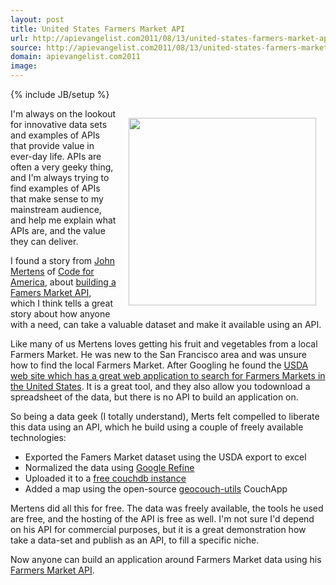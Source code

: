 ```yaml
---
layout: post
title: United States Farmers Market API
url: http://apievangelist.com2011/08/13/united-states-farmers-market-api/
source: http://apievangelist.com2011/08/13/united-states-farmers-market-api/
domain: apievangelist.com2011
image: 
---
```

{% include JB/setup %}
<img style="padding: 15px;" src="http://kinlane-productions.s3.amazonaws.com/api-evangelist/Farmers-Market-Data-US-Map.png" alt="" width="300" align="right" />I'm always on the lookout for innovative data sets and examples of APIs that provide value in ever-day life. APIs are often a very geeky thing, and I'm always trying to find examples of APIs that make sense to my mainstream audience, and help me explain what APIs are, and the value they can deliver.<p></p>
I found a story from <a title="John Mertens" href="http://twitter.com/#!/@mertonium">John Mertens</a> of <a title="Code for America" href="http://codeforamerica.org/">Code for America</a>, about <a title="building a famers market Api" href="http://codeforamerica.org/2011/08/08/farmers-market-api/">building a Famers Market API</a>, which I think tells a great story about how anyone with a need, can take a valuable dataset and make it available using an API.<p></p>
Like many of us Mertens loves getting his fruit and vegetables from a local Farmers Market. He was new to the San Francisco area and was unsure how to find the local Farmers Market. After Googling he found the <a title="USDA web site which has a great web-application for searching for famers markets  in the US" href="http://search.ams.usda.gov/farmersmarkets/">USDA web site which has a great web application to search for Farmers Markets in the United States</a>. It is a great tool, and they also allow you todownload a spreadsheet of the data, but there is no API to build an application on.<p></p>
So being a data geek (I totally understand), Merts felt compelled to liberate this data using an API, which he build using a couple of freely available technologies:
<ul class="mainlist">
	<li>Exported the Famers Market dataset using the USDA export to excel</li>
	<li>Normalized the data using <a title="Google Refine" href="http://code.google.com/p/google-refine/">Google Refine</a></li>
	<li>Uploaded it to a <a title="free couchdb instance" href="http://iriscouch.com/">free couchdb instance</a></li>
	<li>Added a map using the open-source <a title="geocouch-utils" href="https://github.com/maxogden/geocouch-utils">geocouch-utils</a> CouchApp</li>
</ul>
Mertens did all this for free. The data was freely available, the tools he used are free, and the hosting of the API is free as well. I'm not sure I'd depend on his API for commercial purposes, but it is a great demonstration how take a data-set and publish as an API, to fill a specific niche.<p></p>
Now anyone can build an application around Farmers Market data using his <a title="Farmers Market API" href="http://usda.iriscouch.com/farmers_markets/_design/geo/_spatiallist/geojson/full?bbox=-122.61248930742187,37.655669842383595,-122.24788054277343,37.83240550745524">Farmers Market API</a>.
